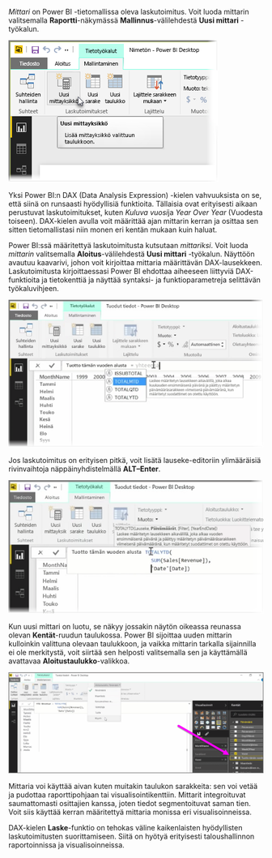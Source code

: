 *Mittari* on Power BI -tietomallissa oleva laskutoimitus. Voit luoda mittarin valitsemalla **Raportti**-näkymässä **Mallinnus**-välilehdestä **Uusi mittari** -työkalun.

![](media/2-5-create-calculated-measures/2-5_1.png)

Yksi Power BI:n DAX (Data Analysis Expression) -kielen vahvuuksista on se, että siinä on runsaasti hyödyllisiä funktioita. Tällaisia ovat erityisesti aikaan perustuvat laskutoimitukset, kuten *Kuluva vuosi*ja *Year Over Year* (Vuodesta toiseen). DAX-kielen avulla voit määrittää ajan mittarin kerran ja osittaa sen sitten tietomallistasi niin monen eri kentän mukaan kuin haluat.

Power BI:ssä määritettyä laskutoimitusta kutsutaan *mittariksi*. Voit luoda *mittarin* valitsemalla **Aloitus**-välilehdestä **Uusi mittari** -työkalun. Näyttöön avautuu kaavarivi, johon voit kirjoittaa mittaria määrittävän DAX-lausekkeen. Laskutoimitusta kirjoittaessasi Power BI ehdottaa aiheeseen liittyviä DAX-funktioita ja tietokenttiä ja näyttää syntaksi- ja funktioparametreja selittävän työkaluvihjeen.

![](media/2-5-create-calculated-measures/2-5_2.png)

Jos laskutoimitus on erityisen pitkä, voit lisätä lauseke-editoriin ylimääräisiä rivinvaihtoja näppäinyhdistelmällä **ALT–Enter**.

![](media/2-5-create-calculated-measures/2-5_3.png)

Kun uusi mittari on luotu, se näkyy jossakin näytön oikeassa reunassa olevan **Kentät**-ruudun taulukossa. Power BI sijoittaa uuden mittarin kulloinkin valittuna olevaan taulukkoon, ja vaikka mittarin tarkalla sijainnilla ei ole merkitystä, voit siirtää sen helposti valitsemalla sen ja käyttämällä avattavaa **Aloitustaulukko**-valikkoa.

![](media/2-5-create-calculated-measures/2-5_4.png)

Mittaria voi käyttää aivan kuten muitakin taulukon sarakkeita: sen voi vetää ja pudottaa raporttipohjaan tai visualisointikenttiin. Mittarit integroituvat saumattomasti osittajien kanssa, joten tiedot segmentoituvat saman tien. Voit siis käyttää kerran määritettyä mittaria monissa eri visualisoinneissa.

DAX-kielen **Laske**-funktio on tehokas väline kaikenlaisten hyödyllisten laskutoimitusten suorittamiseen. Siitä on hyötyä erityisesti taloushallinnon raportoinnissa ja visualisoinneissa.


